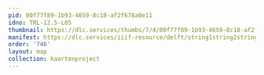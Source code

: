 ```yaml
---
pid: 00f77f89-1b93-4659-8c18-af2f678a0e11
idno: TRL-12.5-L05
thumbnail: https://dlc.services/thumbs/7/4/00f77f89-1b93-4659-8c18-af2f678a0e11/full/400,339/0/default.jpg
manifest: https://dlc.services/iiif-resource/delft/string1string2string3/kaartenproject-2007/TRL-12.5-L05
order: '746'
layout: map
collection: kaartenproject
---
```

